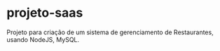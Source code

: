 # projeto-saas
Projeto para criação de um sistema de gerenciamento de Restaurantes, usando NodeJS, MySQL.
